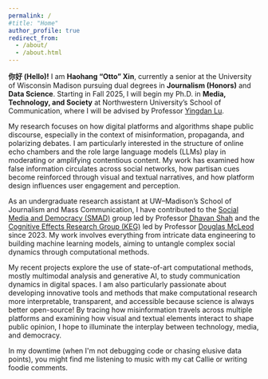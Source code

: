 ```yaml
---
permalink: /
#title: "Home"
author_profile: true
redirect_from: 
  - /about/
  - /about.html
---
```


**你好 (Hello)!** I am **Haohang “Otto” Xin**, currently a senior at the University of Wisconsin Madison pursuing dual degrees in **Journalism (Honors)** and **Data Science**. Starting in Fall 2025, I will begin my Ph.D. in **Media, Technology, and Society** at Northwestern University’s School of Communication, where I will be advised by Professor [Yingdan Lu](https://communication.northwestern.edu/faculty/yingdan-lu.html).

My research focuses on how digital platforms and algorithms shape public discourse, especially in the context of misinformation, propaganda, and polarizing debates. I am particularly interested in the structure of online echo chambers and the role large language models (LLMs) play in moderating or amplifying contentious content. My work has examined how false information circulates across social networks, how partisan cues become reinforced through visual and textual narratives, and how platform design influences user engagement and perception.

As an undergraduate research assistant at UW–Madison’s School of Journalism and Mass Communication, I have contributed to the [Social Media and Democracy (SMAD)](https://mcrc.journalism.wisc.edu/groups/smad/) group led by Professor [Dhavan Shah](https://journalism.wisc.edu/news/staff/dhavan-v-shah/) and the [Cognitive Effects Research Group (KEG)](https://mcrc.journalism.wisc.edu/groups/keg/) led by Professor [Douglas McLeod](https://journalism.wisc.edu/news/staff/douglas-m-mcleod/) since 2023. My work involves everything from intricate data engineering to building machine learning models, aiming to untangle complex social dynamics through computational methods.

My recent projects explore the use of state-of-art computational methods, mostly multimodal analysis and generative AI, to study communication dynamics in digital spaces. I am also particularly passionate about developing innovative tools and methods that make computational research more interpretable, transparent, and accessible because science is always better open-source! By tracing how misinformation travels across multiple platforms and examining how visual and textual elements interact to shape public opinion, I hope to illuminate the interplay between technology, media, and democracy.

In my downtime (when I'm not debugging code or chasing elusive data points), you might find me listening to music with my cat Callie or writing foodie comments.
